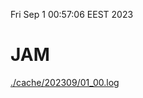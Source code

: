 Fri Sep  1 00:57:06 EEST 2023
# JAM
<a href='./cache/202309/01_00.log'>./cache/202309/01_00.log</a>
